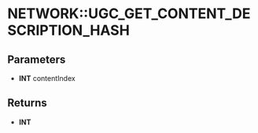 # NETWORK::UGC_GET_CONTENT_DESCRIPTION_HASH

## Parameters
* **INT** contentIndex

## Returns
* **INT**